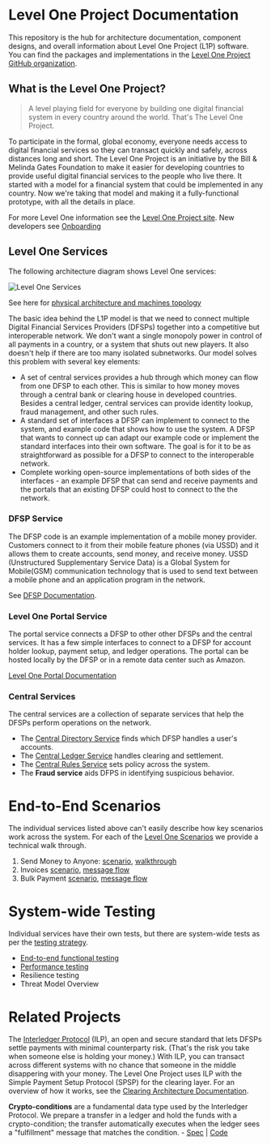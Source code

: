 # Level One Project Documentation
This repository is the hub for architecture documentation, component designs, and overall information about Level One Project (L1P) software. You can find the packages and implementations in the [Level One Project GitHub organization](https://github.com/LevelOneProject).

## What is the Level One Project?
> A level playing field for everyone by building one digital financial system in every country around the world. That's The Level One Project.

To participate in the formal, global economy, everyone needs access to digital financial services so they can transact quickly and safely, across distances long and short. The Level One Project is an initiative by the Bill & Melinda Gates Foundation to make it easier for developing countries to provide useful digital financial services to the people who live there. It started with a model for a financial system that could be implemented in any country. Now we're taking that model and making it a fully-functional prototype, with all the details in place.

For more Level One information see the [Level One Project site](https://leveloneproject.org/).
New developers see [Onboarding](https://github.com/LevelOneProject/Docs/wiki/Onboarding)

## Level One Services
The following architecture diagram shows Level One services:

![Level One Services](./Wiki/Basic%20Overview.png)

See here for [physical architecture and machines topology](./AWS/Infrastructure/machines.md)

The basic idea behind the L1P model is that we need to connect multiple Digital Financial Services Providers (DFSPs) together into a competitive but interoperable network. We don't want a single monopoly power in control of all payments in a country, or a system that shuts out new players. It also doesn't help if there are too many isolated subnetworks. Our model solves this problem with several key elements:

- A set of central services provides a hub through which money can flow from one DFSP to each other. This is similar to how money moves through a central bank or clearing house in developed countries. Besides a central ledger, central services can provide identity lookup, fraud management, and other such rules.
- A standard set of interfaces a DFSP can implement to connect to the system, and example code that shows how to use the system. A DFSP that wants to connect up can adapt our example code or implement the standard interfaces into their own software. The goal is for it to be as straightforward as possible for a DFSP to connect to the interoperable network.
- Complete working open-source implementations of both sides of the interfaces - an example DFSP that can send and receive payments and the portals that an existing DFSP could host to connect to the the network. 

### DFSP Service
The DFSP code is an example implementation of a mobile money provider. Customers connect to it from their mobile feature phones (via USSD) and it allows them to create accounts, send money, and receive money.  USSD (Unstructured Supplementary Service Data) is a Global System for Mobile(GSM) communication technology that is used to send text between a mobile phone and an application program in the network.

See [DFSP Documentation](./DFSP).

### Level One Portal Service
The portal service connects a DFSP to other other DFSPs and the central services. It has a few simple interfaces to connect to a DFSP for account holder lookup, payment setup, and ledger operations. The portal can be hosted locally by the DFSP or in a remote data center such as Amazon. 

[Level One Portal Documentation](./portal)

### Central Services
The central services are a collection of separate services that help the DFSPs perform operations on the network. 
- The [Central Directory Service](./CentralDirectory) finds which DFSP handles a user's accounts. 
- The [Central Ledger Service](./CentralLedger) handles clearing and settlement. 
- The [Central Rules Service](./CentralRules) sets policy across the system. 
- The **Fraud service** aids DFPS in identifying suspicious behavior.

# End-to-End Scenarios
The individual services listed above can't easily describe how key scenarios work across the system. For each of the [Level One Scenarios](https://github.com/LevelOneProject/Docs/wiki/L1P-Scenarios) we provide a technical walk through.

1. Send Money to Anyone: [scenario](https://github.com/LevelOneProject/Docs/wiki/L1P-Scenarios#send-money-to-anyone),  [walkthrough](./portal/scenarios/Send%20Payment.md)
2. Invoices [scenario](https://github.com/LevelOneProject/Docs/wiki/L1P-Scenarios#buy-goods---pending-transactions), [message flow](./DFSP/PendingTransactions/README.md)
3. Bulk Payment [scenario](https://github.com/LevelOneProject/Docs/wiki/L1P-Scenarios#bulk-payments), [message flow](./DFSP/BulkPayment/README.md)

# System-wide Testing
Individual services have their own tests, but there are system-wide tests as per the [testing strategy](Manual-and-automated-testing-strategy).
- [End-to-end functional testing](https://github.com/LevelOneProject/interop-functional-tests)
- [Performance testing](./JMeter)
- Resilience testing
- Threat Model Overview

# Related Projects
The [Interledger Protocol](https://interledger.org/) (ILP), an open and secure standard that lets DFSPs settle payments with minimal counterparty risk. (That's the risk you take when someone else is holding your money.) With ILP, you can transact across different systems with no chance that someone in the middle disappering with your money. The Level One Project uses ILP with the Simple Payment Setup Protocol (SPSP) for the clearing layer. For an overview of how it works, see the [Clearing Architecture Documentation](./ILP).

**Crypto-conditions** are a fundamental data type used by the Interledger Protocol. We prepare a transfer in a ledger and hold the funds with a crypto-condition; the transfer automatically executes when the ledger sees a "fulfillment" message that matches the condition.
    - [Spec](https://github.com/interledger/rfcs/blob/master/0002-crypto-conditions/0002-crypto-conditions.md) | [Code](https://github.com/interledger/five-bells-condition)
